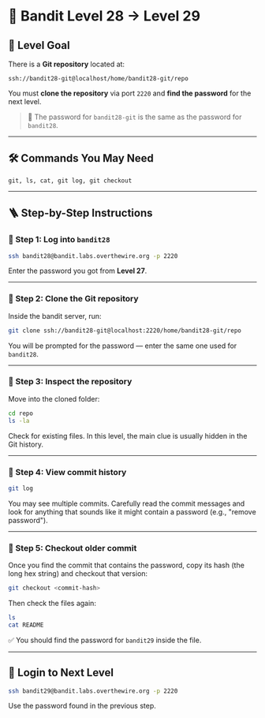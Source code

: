 # 🏴 Bandit Level 28 → Level 29

## 🎯 Level Goal

There is a **Git repository** located at:

```
ssh://bandit28-git@localhost/home/bandit28-git/repo
```

You must **clone the repository** via port `2220` and **find the password** for the next level.

> 🔐 The password for `bandit28-git` is the same as the password for `bandit28`.

---

## 🛠️ Commands You May Need

```
git, ls, cat, git log, git checkout
```

---

## 🪜 Step-by-Step Instructions

### 🔹 Step 1: Log into `bandit28`

```bash
ssh bandit28@bandit.labs.overthewire.org -p 2220
```

Enter the password you got from **Level 27**.

---

### 🔹 Step 2: Clone the Git repository

Inside the bandit server, run:

```bash
git clone ssh://bandit28-git@localhost:2220/home/bandit28-git/repo
```

You will be prompted for the password — enter the same one used for `bandit28`.

---

### 🔹 Step 3: Inspect the repository

Move into the cloned folder:

```bash
cd repo
ls -la
```

Check for existing files. In this level, the main clue is usually hidden in the Git history.

---

### 🔹 Step 4: View commit history

```bash
git log
```

You may see multiple commits. Carefully read the commit messages and look for anything that sounds like it might contain a password (e.g., "remove password").

---

### 🔹 Step 5: Checkout older commit

Once you find the commit that contains the password, copy its hash (the long hex string) and checkout that version:

```bash
git checkout <commit-hash>
```

Then check the files again:

```bash
ls
cat README
```

✅ You should find the password for `bandit29` inside the file.

---

## 🔐 Login to Next Level

```bash
ssh bandit29@bandit.labs.overthewire.org -p 2220
```

Use the password found in the previous step.

